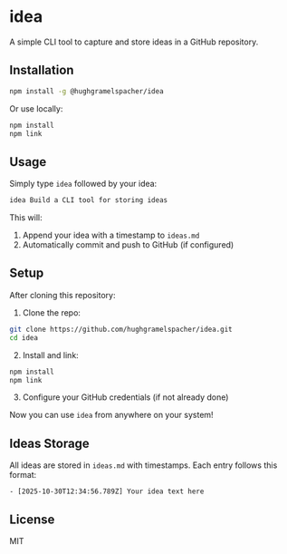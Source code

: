 # idea

A simple CLI tool to capture and store ideas in a GitHub repository.

## Installation

```bash
npm install -g @hughgramelspacher/idea
```

Or use locally:

```bash
npm install
npm link
```

## Usage

Simply type `idea` followed by your idea:

```bash
idea Build a CLI tool for storing ideas
```

This will:
1. Append your idea with a timestamp to `ideas.md`
2. Automatically commit and push to GitHub (if configured)

## Setup

After cloning this repository:

1. Clone the repo:
```bash
git clone https://github.com/hughgramelspacher/idea.git
cd idea
```

2. Install and link:
```bash
npm install
npm link
```

3. Configure your GitHub credentials (if not already done)

Now you can use `idea` from anywhere on your system!

## Ideas Storage

All ideas are stored in `ideas.md` with timestamps. Each entry follows this format:

```
- [2025-10-30T12:34:56.789Z] Your idea text here
```

## License

MIT
